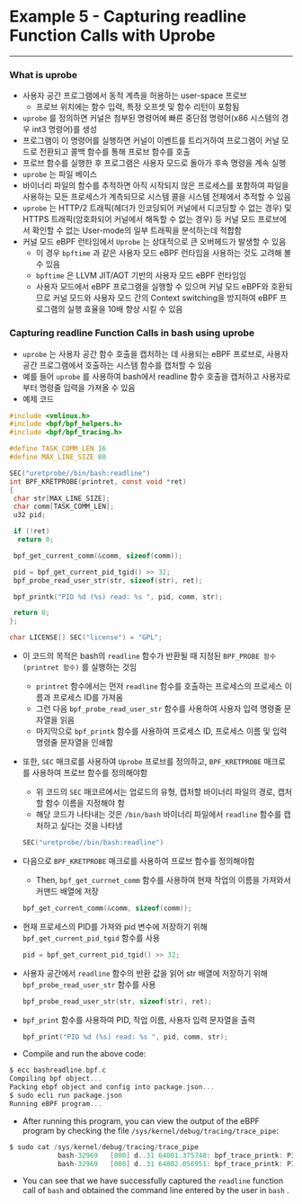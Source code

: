 # Example 5 - Capturing readline Function Calls with Uprobe

---

### What is uprobe

- 사용자 공간 프로그램에서 동적 계측을 허용하는 user-space 프로브
    - 프로브 위치에는 함수 입력, 특정 오프셋 및 함수 리턴이 포함됨
- `uprobe` 를 정의하면 커널은 첨부된 명령어에 빠른 중단점 명령어(x86 시스템의 경우 int3 명령어)를 생성
- 프로그램이 이 명령어를 실행하면 커널이 이벤트를 트리거하여 프로그램이 커널 모드로 전환되고 콜백 함수를 통해 프로브 함수를 호출
- 프로브 함수를 실행한 후 프로그램은 사용자 모드로 돌아가 후속 명령을 계속 실행
- `uprobe` 는 파일 베이스
- 바이너리 파일의 함수를 추적하면 아직 시작되지 않은 프로세스를 포함하여 파일을 사용하는 모든 프로세스가 계측되므로 시스템 콜을 시스템 전체에서 추적할 수 있음
- `uprobe` 는 HTTP/2 트래픽(헤더가 인코딩되어 커널에서 디코딩할 수 없는 경우) 및 HTTPS 트래픽(암호화되어 커널에서 해독할 수 없는 경우) 등 커널 모드 프로브에서 확인할 수 없는 User-mode의 일부 트래픽을 분석하는데 적합함
- 커널 모드 eBPF 런타임에서 `Uprobe` 는 상대적으로 큰 오버헤드가 발생할 수 있음
    - 이 경우 `bpftime` 과 같은 사용자 모드 eBPF 런타임을 사용하는 것도 고려해 볼 수 있음
    - `bpftime` 은 LLVM JIT/AOT 기반의 사용자 모드 eBPF 런타임임
    - 사용자 모드에서 eBPF 프로그램을 실행할 수 있으며 커널 모드 eBPF와 호환되므로 커널 모드와 사용자 모드 간의 Context switching을 방지하여 eBPF 프로그램의 실행 효율을 10배 향상 시킬 수 있음

### Capturing readline Function Calls in bash using uprobe

- `uprobe` 는 사용자 공간 함수 호출을 캡처하는 데 사용되는 eBPF 프로브로, 사용자 공간 프로그램에서 호출하는 시스템 함수를 캡처할 수 있음
- 예를 들어 `uprobe` 를 사용하여 bash에서 readline 함수 호출을 캡처하고 사용자로부터 명령줄 입력을 가져올 수 있음
- 예제 코드

```c
#include <vmlinux.h>
#include <bpf/bpf_helpers.h>
#include <bpf/bpf_tracing.h>

#define TASK_COMM_LEN 16
#define MAX_LINE_SIZE 80

SEC("uretprobe//bin/bash:readline")
int BPF_KRETPROBE(printret, const void *ret)
{
 char str[MAX_LINE_SIZE];
 char comm[TASK_COMM_LEN];
 u32 pid;

 if (!ret)
  return 0;

 bpf_get_current_comm(&comm, sizeof(comm));

 pid = bpf_get_current_pid_tgid() >> 32;
 bpf_probe_read_user_str(str, sizeof(str), ret);

 bpf_printk("PID %d (%s) read: %s ", pid, comm, str);

 return 0;
};

char LICENSE[] SEC("license") = "GPL";
```

- 이 코드의 목적은 bash의 `readline` 함수가 반환될 때 지정된 `BPF_PROBE 함수 (printret 함수)` 를 실행하는 것임
    - `printret` 함수에서는 먼저 `readline` 함수를 호출하는 프로세스의 프로세스 이름과 프로세스 ID를 가져옴
    - 그런 다음 `bpf_probe_read_user_str` 함수를 사용하여 사용자 입력 명령줄 문자열을 읽음
    - 마지막으로 `bpf_printk` 함수를 사용하여 프로세스 ID, 프로세스 이름 및 입력 명령줄 문자열을 인쇄함
- 또한, `SEC` 매크로를 사용하여 `Uprobe` 프로브를 정의하고, `BPF_KRETPROBE` 매크로를 사용하여 프로브 함수를 정의해야함
    - 위 코드의 `SEC` 매코르에서는 업로드의 유형, 캡처할 바이너리 파일의 경로, 캡처할 함수 이름을 지정해야 함
    - 해당 코드가 나타내는 것은 `/bin/bash` 바이너리 파일에서 `readline` 함수를 캡처하고 싶다는 것을 나타냄
    
    ```c
    SEC("uretprobe//bin/bash:readline")
    ```
    
- 다음으로 `BPF_KRETPROBE` 매크로를 사용하여 프로브 함수를 정의해야함
    - Then, `bpf_get_currnet_comm` 함수를 사용하여 현재 작업의 이름을 가져와서 커맨드 배열에 저장
    
    ```c
    bpf_get_current_comm(&comm, sizeof(comm));
    ```
    
- 현재 프로세스의 PID를 가져와 pid 변수에 저장하기 위해 `bpf_get_current_pid_tgid` 함수를 사용
    
    ```c
    pid = bpf_get_current_pid_tgid() >> 32;
    ```
    
- 사용자 공간에서 `readline` 함수의 반환 값을 읽어 str 배열에 저장하기 위해 `bpf_probe_read_user_str` 함수를 사용
    
    ```c
    bpf_probe_read_user_str(str, sizeof(str), ret);
    ```
    
- `bpf_print` 함수를 사용하여 PID, 작업 이름, 사용자 입력 문자열을 출력
    
    ```c
    bpf_print("PID %d (%s) read: %s ", pid, comm, str);
    ```
    
- Compile and run the above code:

```c
$ ecc bashreadline.bpf.c
Compiling bpf object...
Packing ebpf object and config into package.json...
$ sudo ecli run package.json
Running eBPF program...
```

- After running this program, you can view the output of the eBPF program by checking the file `/sys/kernel/debug/tracing/trace_pipe`:

```c
$ sudo cat /sys/kernel/debug/tracing/trace_pipe
            bash-32969   [000] d..31 64001.375748: bpf_trace_printk: PID 32969 (bash) read: fff 
            bash-32969   [000] d..31 64002.056951: bpf_trace_printk: PID 32969 (bash) read: fff
```

- You can see that we have successfully captured the `readline` function call of `bash` and obtained the command line entered by the user in `bash` .